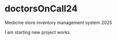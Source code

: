 # doctorsOnCall24

Medicine store inventory management system 2025

I am starting new project works
